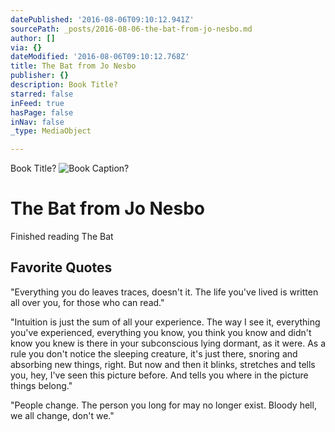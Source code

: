 ```yaml
---
datePublished: '2016-08-06T09:10:12.941Z'
sourcePath: _posts/2016-08-06-the-bat-from-jo-nesbo.md
author: []
via: {}
dateModified: '2016-08-06T09:10:12.768Z'
title: The Bat from Jo Nesbo
publisher: {}
description: Book Title?
starred: false
inFeed: true
hasPage: false
inNav: false
_type: MediaObject

---
```

Book Title?
![Book Caption?](https://the-grid-user-content.s3-us-west-2.amazonaws.com/715ef03e-8f5f-442d-a91d-75ec9c8dfc88.jpg)

# The Bat from Jo Nesbo

Finished reading The Bat

## Favorite Quotes

"Everything you do leaves traces, doesn't it. The life you've lived is written all over you, for those who can read."

"Intuition is just the sum of all your experience. The way I see it, everything you've experienced, everything you know, you think you know and didn't know you knew is there in your subconscious lying dormant, as it were. As a rule you don't notice the sleeping creature, it's just there, snoring and absorbing new things, right. But now and then it blinks, stretches and tells you, hey, I've seen this picture before. And tells you where in the picture things belong."

"People change. The person you long for may no longer exist. Bloody hell, we all change, don't we."